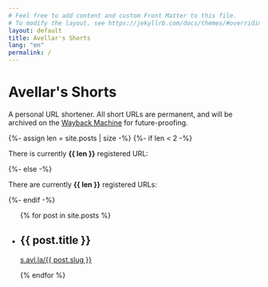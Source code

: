 ```yaml
---
# Feel free to add content and custom Front Matter to this file.
# To modify the layout, see https://jekyllrb.com/docs/themes/#overriding-theme-defaults
layout: default
title: Avellar's Shorts
lang: "en"
permalink: /
---
```

<div class="home">
  <h1>Avellar's Shorts</h1>
  <p>
    A personal URL shortener. All short URLs are permanent, and will be archived
    on the <a href="https://web.archive.org/">Wayback Machine</a> for
    future-proofing.
  </p>
  {%- assign len = site.posts | size -%}
  {%- if len < 2 -%}
  <p>There is currently <strong>{{ len }}</strong> registered URL:</p>
  {%- else -%}
  <p>There are currently <strong>{{ len }}</strong> registered URLs:</p>
  {%- endif -%}
  <ul>
  {% for post in site.posts %}
    <li>
      <h2>{{ post.title }}</h2>
      <p>
        <a class="short-link" href="{{ post.url }}">s.avl.la/{{ post.slug }}</a>
      </p>
    </li>
  {% endfor %}
  </ul>
</div>